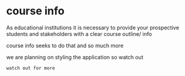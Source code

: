 # course info

As  educational institutions it is necessary to 
provide your prospective students and stakeholders with a clear course outline/ info

course info seeks to do that and so much more

we are planning on styling the application so watch out

`watch out for more`
